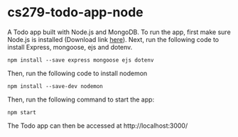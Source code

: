 # cs279-todo-app-node

A Todo app built with Node.js and MongoDB. To run the app, first make sure Node.js is installed (Download link [here](https://nodejs.org/en/download/)). Next, run the following code to install Express, mongoose, ejs and dotenv.
```
npm install --save express mongoose ejs dotenv
```
Then, run the following code to install nodemon
```
npm install --save-dev nodemon
```
Then, run the following command to start the app:
```
npm start
```
The Todo app can then be accessed at http://localhost:3000/
